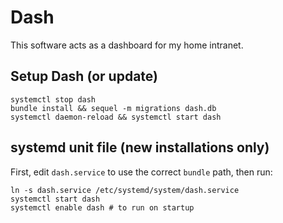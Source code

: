 # Dash

This software acts as a dashboard for my home intranet.

## Setup Dash (or update)

```
systemctl stop dash
bundle install && sequel -m migrations dash.db
systemctl daemon-reload && systemctl start dash
```

## systemd unit file (new installations only)

First, edit `dash.service` to use the correct `bundle` path, then run:

```
ln -s dash.service /etc/systemd/system/dash.service
systemctl start dash
systemctl enable dash # to run on startup
```

